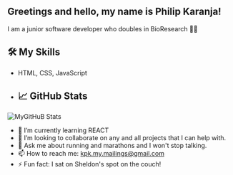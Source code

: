 ## Greetings and hello,  my name is Philip Karanja! 

I am a junior software developer who doubles in BioResearch 🕵🏿

## 🛠️ My Skills
- HTML, CSS, JavaScript
- ## 📈 GitHub Stats
![MyGitHuB Stats](https://github-readme-stats.vercel.app/api?username=karapk&show_icons=true&theme=radical)


- 🌱 I’m currently learning REACT
- 👯 I’m looking to collaborate on any and all projects that I can help with.
- 💬 Ask me about running and marathons and I won't stop talking. 
- 📫 How to reach me: kpk.my.mailings@gmail.com
- ⚡ Fun fact: I sat on Sheldon's spot on the couch!
